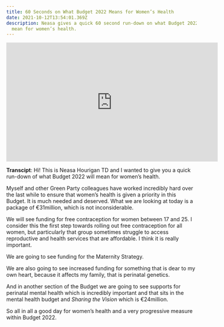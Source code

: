 ```yaml
---
title: 60 Seconds on What Budget 2022 Means for Women’s Health
date: 2021-10-12T13:54:01.369Z
description: Neasa gives a quick 60 second run-down on what Budget 2022 will
  mean for women’s health.
---
```

<iframe width="560" height="315" src="https://www.youtube.com/embed/qFKZY6JiLto" title="YouTube video player" frameborder="0" allow="accelerometer; autoplay; clipboard-write; encrypted-media; gyroscope; picture-in-picture" allowfullscreen></iframe>

**Transcipt**: Hi! This is Neasa Hourigan TD and I wanted to give you a quick run-down of what Budget 2022 will mean for women’s health.

Myself and other Green Party colleagues have worked incredibly hard over the last while to ensure that women’s health is given a priority in this Budget. It is much needed and deserved. What we are looking at today is a package of €31million, which is not inconsiderable.

We will see funding for free contraception for women between 17 and 25. I consider this the first step towards rolling out free contraception for all women, but particularly that group sometimes struggle to access reproductive and health services that are affordable. I think it is really important.

We are going to see funding for the Maternity Strategy.

We are also going to see increased funding for something that is dear to my own heart, because it affects my family, that is perinatal genetics.

And in another section of the Budget we are going to see supports for perinatal mental health which is incredibly important and that sits in the mental health budget and *Sharing the Vision* which is €24million.

So all in all a good day for women’s health and a very progressive measure within Budget 2022.